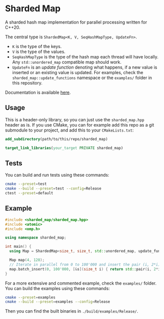 # Sharded Map

A sharded hash map implementation for parallel processing written for C++20.

The central type is `ShardedMap<K, V, SeqHashMapType, UpdateFn>`.
- `K` is the type of the keys.
- `V` is the type of the values.
- `SeqHashMapType` is the type of the hash map each thread will have locally.
  Any `std::unordered_map` compatible map should work.
- `UpdateFn` is an *update function* denoting what happens, if a new value is inserted or an existing value is updated.
  For examples, check the `sharded_map::update_functions` namespace or the `examples/` folder in this repository.

Documentation is available [here](https://skadic.github.io/sharded_map).

## Usage

This is a header-only library, so you can just use the `sharded_map.hpp` header as is.
If you use CMake, you can for example add this repo as a git submodule to your project, and add this to your `CMakeLists.txt`:

```cmake
add_subdirectory(path/to/this/repo/sharded_map)

target_link_libraries(your_target PRIVATE sharded_map)
```

## Tests

You can build and run tests using these commands:
```bash
cmake --preset=test
cmake --build --preset=test --config=Release
ctest --preset=default
```

## Example

```cpp
#include <sharded_map/sharded_map.hpp>
#include <atomic>
#include <omp.h>

using namespace sharded_map;

int main() {
  using Map = ShardedMap<size_t, size_t, std::unordered_map, update_functions::Overwrite<size_t, size_t>>;

  Map map(4, 128);
  // Iterate in parallel from 0 to 100'000 and insert the pair (i, 2*i) for each index
  map.batch_insert(0, 100'000, [&s](size_t i) { return std::pair(i, 2*i); });
}

```

For a more extensive and commented example, check the `examples/` folder.
You can build the examples using these commands:

```bash
cmake --preset=examples
cmake --build --preset=examples --config=Release
```

Then you can find the built binaries in `./build/examples/Release/`.

